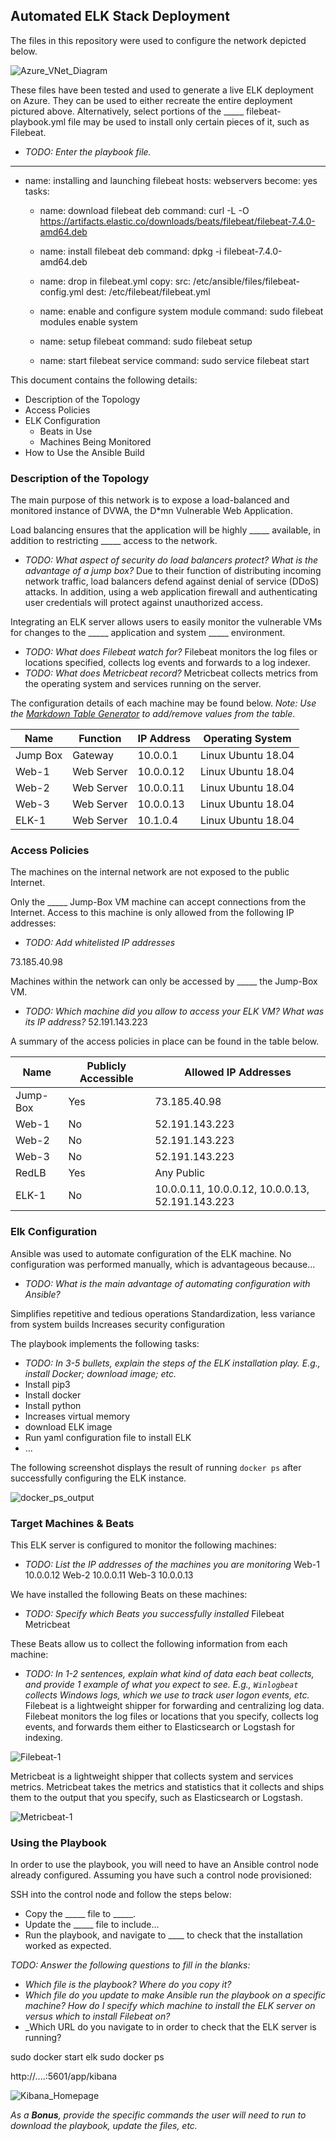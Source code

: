 ## Automated ELK Stack Deployment

The files in this repository were used to configure the network depicted below.

![Azure_VNet_Diagram](Diagrams/Azure_VNet_Diagram.png)

These files have been tested and used to generate a live ELK deployment on Azure. They can be used to either recreate the entire deployment pictured above. Alternatively, select portions of the _____ filebeat-playbook.yml file may be used to install only certain pieces of it, such as Filebeat.

  - _TODO: Enter the playbook file._
  ---
  - name: installing and launching filebeat
    hosts: webservers
    become: yes
    tasks:

    - name: download filebeat deb
      command: curl -L -O https://artifacts.elastic.co/downloads/beats/filebeat/filebeat-7.4.0-amd64.deb

    - name: install filebeat deb
      command: dpkg -i filebeat-7.4.0-amd64.deb

    - name: drop in filebeat.yml
      copy:
        src: /etc/ansible/files/filebeat-config.yml
        dest: /etc/filebeat/filebeat.yml

    - name: enable and configure system module
      command: sudo filebeat modules enable system

    - name: setup filebeat
      command: sudo filebeat setup

    - name: start filebeat service
      command: sudo service filebeat start

This document contains the following details:
- Description of the Topology
- Access Policies
- ELK Configuration
  - Beats in Use
  - Machines Being Monitored
- How to Use the Ansible Build


### Description of the Topology

The main purpose of this network is to expose a load-balanced and monitored instance of DVWA, the D*mn Vulnerable Web Application.

Load balancing ensures that the application will be highly _____ available, in addition to restricting _____ access to the network.
- _TODO: What aspect of security do load balancers protect? What is the advantage of a jump box?_
Due to their function of distributing incoming network traffic, load balancers defend against denial of service (DDoS) attacks. In addition, using a web application firewall and authenticating user credentials will protect against unauthorized access.

Integrating an ELK server allows users to easily monitor the vulnerable VMs for changes to the _____ application and system _____ environment.
- _TODO: What does Filebeat watch for?_ Filebeat monitors the log files or locations specified, collects log events and forwards to a log indexer.
- _TODO: What does Metricbeat record?_ Metricbeat collects metrics from the operating system and services running on the server.

The configuration details of each machine may be found below.
_Note: Use the [Markdown Table Generator](http://www.tablesgenerator.com/markdown_tables) to add/remove values from the table_.

| Name     | Function   | IP Address | Operating System   |
|----------|------------|------------|--------------------|
| Jump Box | Gateway    | 10.0.0.1   | Linux Ubuntu 18.04 |            
| Web-1    | Web Server | 10.0.0.12  | Linux Ubuntu 18.04 |          
| Web-2    | Web Server | 10.0.0.11  | Linux Ubuntu 18.04 |     
| Web-3    | Web Server | 10.0.0.13  | Linux Ubuntu 18.04 |
| ELK-1    | Web Server | 10.1.0.4   | Linux Ubuntu 18.04 |

### Access Policies

The machines on the internal network are not exposed to the public Internet.

Only the _____ Jump-Box VM machine can accept connections from the Internet. Access to this machine is only allowed from the following IP addresses:
- _TODO: Add whitelisted IP addresses_

73.185.40.98

Machines within the network can only be accessed by _____ the Jump-Box VM.
- _TODO: Which machine did you allow to access your ELK VM? What was its IP address?_
52.191.143.223

A summary of the access policies in place can be found in the table below.

| Name     | Publicly Accessible | Allowed IP Addresses                            |
|----------|---------------------|-------------------------------------------------|
| Jump-Box | Yes                 | 73.185.40.98                                    |
| Web-1    | No                  | 52.191.143.223                                  |
| Web-2    | No                  | 52.191.143.223                                  |
| Web-3    | No                  | 52.191.143.223                                  |
| RedLB    | Yes                 | Any Public                                      |
| ELK-1    | No                  | 10.0.0.11, 10.0.0.12, 10.0.0.13, 52.191.143.223 |

### Elk Configuration

Ansible was used to automate configuration of the ELK machine. No configuration was performed manually, which is advantageous because...
- _TODO: What is the main advantage of automating configuration with Ansible?_

Simplifies repetitive and tedious operations
Standardization, less variance from system builds
Increases security configuration

The playbook implements the following tasks:
- _TODO: In 3-5 bullets, explain the steps of the ELK installation play. E.g., install Docker; download image; etc._
- Install pip3
- Install docker
- Install python
- Increases virtual memory
- download ELK image
- Run yaml configuration file to install ELK
- ...

The following screenshot displays the result of running `docker ps` after successfully configuring the ELK instance.

![docker_ps_output](Images/docker_ps_output.png)

### Target Machines & Beats
This ELK server is configured to monitor the following machines:
- _TODO: List the IP addresses of the machines you are monitoring_
Web-1   10.0.0.12
Web-2   10.0.0.11
Web-3   10.0.0.13

We have installed the following Beats on these machines:
- _TODO: Specify which Beats you successfully installed_
Filebeat
Metricbeat

These Beats allow us to collect the following information from each machine:
- _TODO: In 1-2 sentences, explain what kind of data each beat collects, and provide 1 example of what you expect to see. E.g., `Winlogbeat` collects Windows logs, which we use to track user logon events, etc._
Filebeat is a lightweight shipper for forwarding and centralizing log data. Filebeat monitors the log files or locations that you specify, collects log events, and forwards them either to Elasticsearch or Logstash for indexing.

![Filebeat-1](Images/Filebeat-1.png)

Metricbeat is a lightweight shipper that collects system and services metrics. Metricbeat takes the metrics and statistics that it collects and ships them to the output that you specify, such as Elasticsearch or Logstash.

![Metricbeat-1](Images/Metricbeat-1.png)

### Using the Playbook
In order to use the playbook, you will need to have an Ansible control node already configured. Assuming you have such a control node provisioned:

SSH into the control node and follow the steps below:
- Copy the _____ file to _____.
- Update the _____ file to include...
- Run the playbook, and navigate to ____ to check that the installation worked as expected.

_TODO: Answer the following questions to fill in the blanks:_
- _Which file is the playbook? Where do you copy it?_
- _Which file do you update to make Ansible run the playbook on a specific machine? How do I specify which machine to install the ELK server on versus which to install Filebeat on?_
- _Which URL do you navigate to in order to check that the ELK server is running?

sudo docker start elk
sudo docker ps

http://....:5601/app/kibana

![Kibana_Homepage](Images/Kibana_Homepage.png)

_As a **Bonus**, provide the specific commands the user will need to run to download the playbook, update the files, etc._
